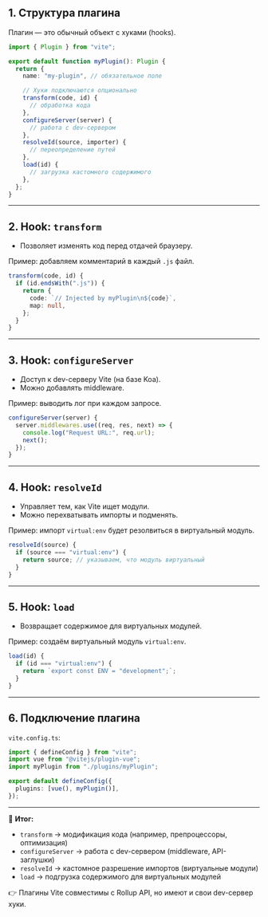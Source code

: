 ## 1. Структура плагина
Плагин — это обычный объект с хуками (hooks).
```ts
import { Plugin } from "vite";

export default function myPlugin(): Plugin {
  return {
    name: "my-plugin", // обязательное поле

    // Хуки подключаются опционально
    transform(code, id) {
      // обработка кода
    },
    configureServer(server) {
      // работа с dev-сервером
    },
    resolveId(source, importer) {
      // переопределение путей
    },
    load(id) {
      // загрузка кастомного содержимого
    },
  };
}
```

---

## 2. Hook: `transform`

- Позволяет изменять код перед отдачей браузеру.

Пример: добавляем комментарий в каждый `.js` файл.

```ts
transform(code, id) {
  if (id.endsWith(".js")) {
    return {
      code: `// Injected by myPlugin\n${code}`,
      map: null,
    };
  }
}
```

---

## 3. Hook: `configureServer`

- Доступ к dev-серверу Vite (на базе Koa).
- Можно добавлять middleware.

Пример: выводить лог при каждом запросе.

```ts
configureServer(server) {
  server.middlewares.use((req, res, next) => {
    console.log("Request URL:", req.url);
    next();
  });
}
```

---

## 4. Hook: `resolveId`

- Управляет тем, как Vite ищет модули.
- Можно перехватывать импорты и подменять.

Пример: импорт `virtual:env` будет резолвиться в виртуальный модуль.

```ts
resolveId(source) {
  if (source === "virtual:env") {
    return source; // указываем, что модуль виртуальный
  }
}
```

---

## 5. Hook: `load`

- Возвращает содержимое для виртуальных модулей.

Пример: создаём виртуальный модуль `virtual:env`.

```ts
load(id) {
  if (id === "virtual:env") {
    return `export const ENV = "development";`;
  }
}
```

---

## 6. Подключение плагина

`vite.config.ts`:

```ts
import { defineConfig } from "vite";
import vue from "@vitejs/plugin-vue";
import myPlugin from "./plugins/myPlugin";

export default defineConfig({
  plugins: [vue(), myPlugin()],
});
```

---

🔑 **Итог:**

- `transform` → модификация кода (например, препроцессоры, оптимизация)
- `configureServer` → работа с dev-сервером (middleware, API-заглушки)
- `resolveId` → кастомное разрешение импортов (виртуальные модули)
- `load` → подгрузка содержимого для виртуальных модулей

👉 Плагины Vite совместимы с Rollup API, но имеют и свои dev-сервер хуки.